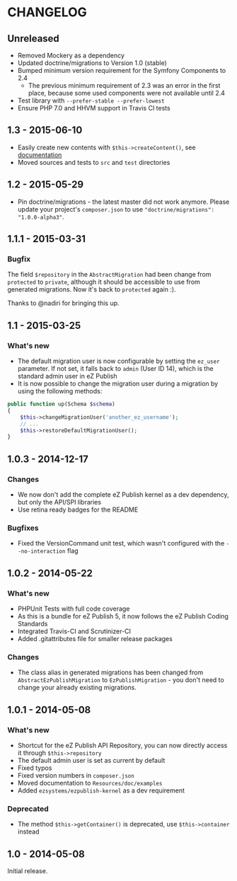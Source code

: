 # CHANGELOG

## Unreleased

- Removed Mockery as a dependency
- Updated doctrine/migrations to Version 1.0 (stable)
- Bumped minimum version requirement for the Symfony Components to 2.4
  - The previous minimum requirement of 2.3 was an error in the first place, because some used components
    were not available until 2.4
- Test library with `--prefer-stable --prefer-lowest`
- Ensure PHP 7.0 and HHVM support in Travis CI tests

## 1.3 - 2015-06-10

- Easily create new contents with `$this->createContent()`, 
  see [documentation](src/Resources/doc/examples/03-create-new-content.md) 
- Moved sources and tests to `src` and `test` directories

## 1.2 - 2015-05-29

- Pin doctrine/migrations - the latest master did not work anymore. Please update your project's `composer.json` to
  use `"doctrine/migrations": "1.0.0-alpha3"`.

## 1.1.1 - 2015-03-31

### Bugfix

The field `$repository` in the `AbstractMigration` had been change from `protected` to `private`, although it
should be accessible to use from generated migrations. Now it's back to `protected` again :).

Thanks to @nadiri for bringing this up.

## 1.1 - 2015-03-25

### What's new

* The default migration user is now configurable by setting the `ez_user` parameter. If not set, it falls back to 
  `admin` (User ID 14), which is the standard admin user in eZ Publish
* It is now possible to change the migration user during a migration by using the following methods:

```php
public function up(Schema $schema)
{
    $this->changeMigrationUser('another_ez_username');
    // ...
    $this->restoreDefaultMigrationUser();
}
```

## 1.0.3 - 2014-12-17

### Changes
- We now don't add the complete eZ Publish kernel as a dev dependency, but only the API/SPI libraries
- Use retina ready badges for the README

### Bugfixes
- Fixed the VersionCommand unit test, which wasn't configured with the `--no-interaction` flag


## 1.0.2 - 2014-05-22

### What's new
- PHPUnit Tests with full code coverage
- As this is a bundle for eZ Publish 5, it now follows the eZ Publish Coding Standards
- Integrated Travis-CI and Scrutinizer-CI
- Added .gitattributes file for smaller release packages

### Changes
- The class alias in generated migrations has been changed from `AbstractEzPublishMigration` to `EzPublishMigration` -
  you don't need to change your already existing migrations.

## 1.0.1 - 2014-05-08

### What's new
- Shortcut for the eZ Publish API Repository, you can now directly access it through `$this->repository`
- The default admin user is set as current by default
- Fixed typos
- Fixed version numbers in `composer.json`
- Moved documentation to `Resources/doc/examples`
- Added `ezsystems/ezpublish-kernel` as a dev requirement

### Deprecated
- The method `$this->getContainer()` is deprecated, use `$this->container` instead

## 1.0 - 2014-05-08

Initial release.
